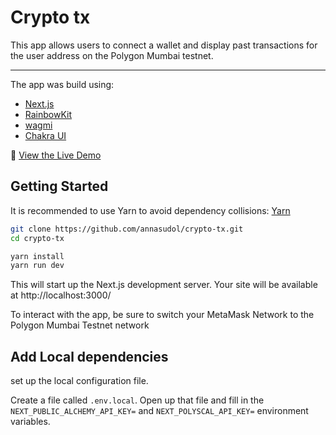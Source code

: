 # Crypto tx
This app allows users to connect a wallet and display past transactions for the user address on the Polygon Mumbai testnet.


---

The app was build using:
- [Next.js](https://nextjs.org/)
- [RainbowKit](https://www.rainbowkit.com/)
- [wagmi](https://wagmi.sh/)
- [Chakra UI](https://chakra-ui.com/)

👀 [View the Live Demo](https://crypto-tx-anjasudol.vercel.app/)

## Getting Started

It is recommended to use Yarn to avoid dependency collisions: [Yarn](https://classic.yarnpkg.com/en/docs/install)

```bash
git clone https://github.com/annasudol/crypto-tx.git
cd crypto-tx

yarn install
yarn run dev
```
This will start up the Next.js development server. Your site will be available at http://localhost:3000/

To interact with the app, be sure to switch your MetaMask Network to the Polygon Mumbai Testnet network

## Add Local dependencies
set up the local configuration file.

Create a file called `.env.local`. Open up that file and fill in the `NEXT_PUBLIC_ALCHEMY_API_KEY=` and `NEXT_POLYSCAL_API_KEY=` environment variables.

